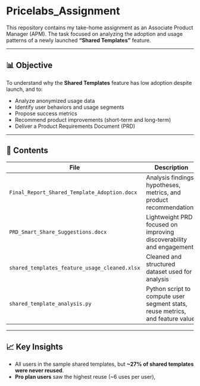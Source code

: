 # Pricelabs_Assignment

This repository contains my take-home assignment as an Associate Product Manager (APM). The task focused on analyzing the adoption and usage patterns of a newly launched **“Shared Templates”** feature.

---

## 📊 Objective

To understand why the **Shared Templates** feature has low adoption despite launch, and to:

- Analyze anonymized usage data
- Identify user behaviors and usage segments
- Propose success metrics
- Recommend product improvements (short-term and long-term)
- Deliver a Product Requirements Document (PRD)

---

## 📁 Contents

| File | Description |
|------|-------------|
| `Final_Report_Shared_Template_Adoption.docx` | Analysis findings, hypotheses, metrics, and product recommendations |
| `PRD_Smart_Share_Suggestions.docx` | Lightweight PRD focused on improving discoverability and engagement |
| `shared_templates_feature_usage_cleaned.xlsx` | Cleaned and structured dataset used for analysis |
| `shared_template_analysis.py` | Python script to compute user segment stats, reuse metrics, and feature value |

---

## 📈 Key Insights

- All users in the sample shared templates, but **~27% of shared templates were never reused**.
- **Pro plan users** saw the highest reuse (~6 uses per user),
